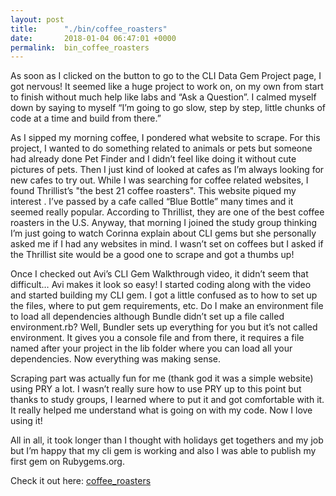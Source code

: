 ```yaml
---
layout: post
title:      "./bin/coffee_roasters"
date:       2018-01-04 06:47:01 +0000
permalink:  bin_coffee_roasters
---
```



As soon as I clicked on the button to go to the CLI Data Gem Project page, I got nervous! It seemed like a huge project to work on, on my own from start to finish without much help like labs and “Ask a Question”. I calmed myself down by saying to myself “I’m going to go slow, step by step, little chunks of code at a time and build from there.”

As I sipped my morning coffee, I pondered what website to scrape. For this project, I wanted to do something related to animals or pets but someone had already done Pet Finder and I didn’t feel like doing it without cute pictures of pets. Then I just kind of looked at cafes as I’m always looking for new cafes to try out. While I was searching for coffee related websites, I found Thrillist’s "the best 21 coffee roasters". This website piqued my interest . I’ve passed by a cafe called “Blue Bottle” many times and it seemed really popular. According to Thrillist, they are one of the best coffee roasters in the U.S. Anyway, that morning I joined the study group thinking I’m just going to watch Corinna explain about CLI gems but she personally asked me if I had any websites in mind. I wasn’t set on coffees but I asked if the Thrillist site would be a good one to scrape and got a thumbs up! 

Once I checked out Avi’s CLI Gem Walkthrough video, it didn’t seem that difficult… Avi makes it look so easy! I started coding along with the video and started building my CLI gem. I got a little confused as to how to set up the files, where to put gem requirements, etc. Do I make an environment file to load all dependencies although Bundle didn’t set up a file called environment.rb? Well, Bundler sets up everything for you but it’s not called environment. It gives you a console file and from there, it requires a file named after your project in the lib folder where you can load all your dependencies. Now everything was making sense.

Scraping part was actually fun for me (thank god it was a simple website) using PRY a lot. I wasn’t really sure how to use PRY up to this point but thanks to study groups, I learned where to put it and got comfortable with it. It really helped me understand what is going on with my code. Now I love using it!

All in all, it took longer than I thought with holidays get togethers and my job but I’m happy that my cli gem is working and also I was able to publish my first gem on Rubygems.org. 

Check it out here: 
[coffee_roasters](https://rubygems.org/gems/coffee_roasters)

